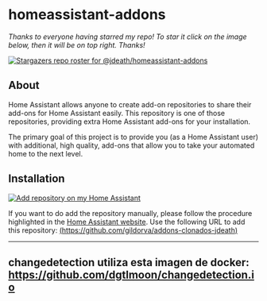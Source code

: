 # homeassistant-addons

_Thanks to everyone having starred my repo! To star it click on the image below, then it will be on top right. Thanks!_

[![Stargazers repo roster for @jdeath/homeassistant-addons](https://git-lister.onrender.com/api/stars/jdeath/homeassistant-addons?limit=30)](https://github.com/jdeath/homeassistant-addons/stargazers)

## About

Home Assistant allows anyone to create add-on repositories to share their
add-ons for Home Assistant easily. This repository is one of those repositories,
providing extra Home Assistant add-ons for your installation.

The primary goal of this project is to provide you (as a Home Assistant user)
with additional, high quality, add-ons that allow you to take your automated
home to the next level.

## Installation

[![Add repository on my Home Assistant][repository-badge]][repository-url]

If you want to do add the repository manually, please follow the procedure highlighted in the [Home Assistant website](https://home-assistant.io/hassio/installing_third_party_addons). Use the following URL to add this repository: [(https://github.com/gildorva/addons-clonados-jdeath)](https://github.com/gildorva/addons-clonados-jdeath)

----------
changedetection utiliza esta imagen de docker:
https://github.com/dgtlmoon/changedetection.io
----------

[repository-badge]: https://img.shields.io/badge/Add%20repository%20to%20my-Home%20Assistant-41BDF5?logo=home-assistant&style=for-the-badge
[repository-url]: https://my.home-assistant.io/redirect/supervisor_add_addon_repository/?repository_url=https%3A%2F%2Fgithub.com%2Fjdeath%2Fhomeassistant-addons
